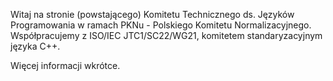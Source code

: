Witaj na stronie (powstającego) Komitetu Technicznego ds. Języków Programowania w ramach PKNu - Polskiego
Komitetu Normalizacyjnego. Współpracujemy z ISO/IEC JTC1/SC22/WG21, komitetem standaryzacyjnym języka C++.

Więcej informacji wkrótce.

